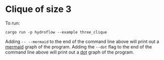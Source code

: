 # Clique of size 3

To run:
```
cargo run -p hydroflow --example three_clique
```

Adding `-- --mermaid` to the end of the command line above will print out a [mermaid](https://mermaid-js.github.io/) graph of the program. Adding the `--dot` flag to the end of the command line above will print out a [dot](https://graphviz.org/doc/info/lang.html) graph of the program.